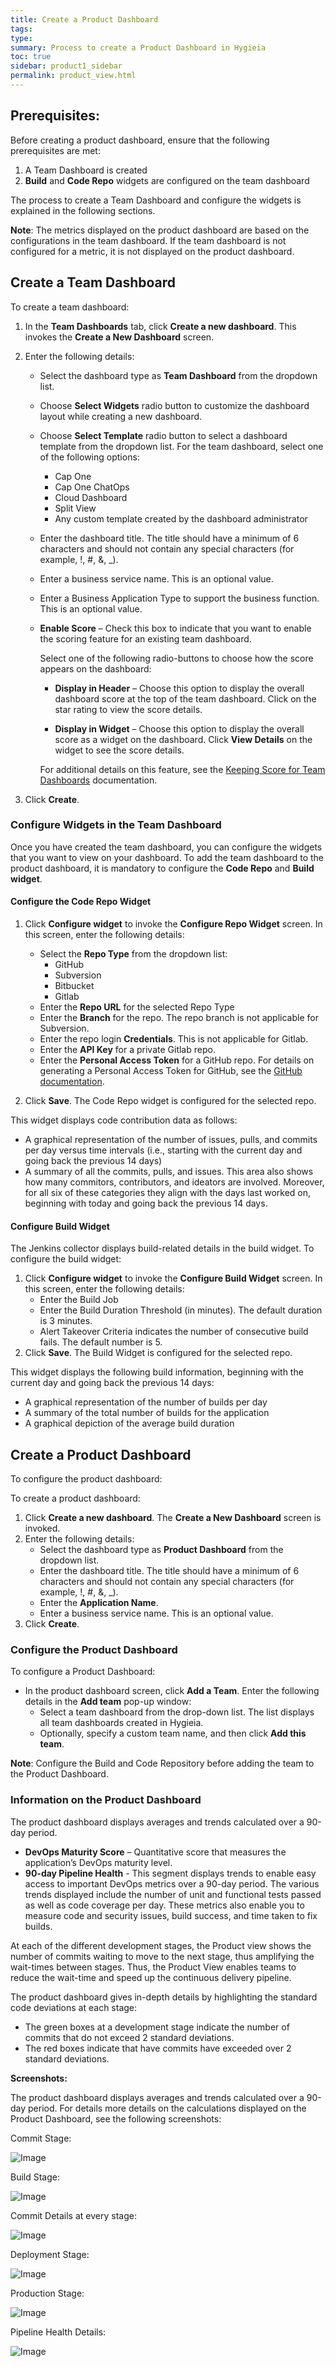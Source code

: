```yaml
---
title: Create a Product Dashboard
tags: 
type: 
summary: Process to create a Product Dashboard in Hygieia
toc: true
sidebar: product1_sidebar
permalink: product_view.html
---
```


## Prerequisites:

Before creating a product dashboard, ensure that the following prerequisites are met:

1. A Team Dashboard is created 
2. **Build** and **Code Repo** widgets are configured on the team dashboard

The process to create a Team Dashboard and configure the widgets is explained in the following sections.

**Note**: The metrics displayed on the product dashboard are based on the configurations in the team dashboard. If the team dashboard is not configured for a metric, it is not displayed on the product dashboard.

## Create a Team Dashboard

To create a team dashboard:

1. In the **Team Dashboards** tab, click **Create a new dashboard**. This invokes the **Create a New Dashboard** screen.
2. Enter the following details:
   - Select the dashboard type as **Team Dashboard** from the dropdown list.
   - Choose **Select Widgets** radio button to customize the dashboard layout while creating a new dashboard.
   - Choose **Select Template** radio button to select a dashboard template from the dropdown list. For the team dashboard, select one of the following options:
   
     - Cap One
	 - Cap One ChatOps
	 - Cloud Dashboard
	 - Split View
	 - Any custom template created by the dashboard administrator
	 
   - Enter the dashboard title. The title should have a minimum of 6 characters and should not contain any special characters (for example, !, #, &, _).
   - Enter a business service name. This is an optional value.
   - Enter a Business Application Type to support the business function. This is an optional value.
   - **Enable Score** – Check this box to indicate that you want to enable the scoring feature for an existing team dashboard. 
     
	 Select one of the following radio-buttons to choose how the score appears on the dashboard:

     - **Display in Header** – Choose this option to display the overall dashboard score at the top of the team dashboard. Click on the star rating to view the score details.

     - **Display in Widget** – Choose this option to display the overall score as a widget on the dashboard. Click **View Details** on the widget to see the score details. 
	 
	 For additional details on this feature, see the [Keeping Score for Team Dashboards](keeping_score.md) documentation.
	 
3. Click **Create**.

### Configure Widgets in the Team Dashboard 

Once you have created the team dashboard, you can configure the widgets that you want to view on your dashboard. To add the team dashboard to the product dashboard, it is mandatory to configure the **Code Repo** and **Build widget**.

#### Configure the Code Repo Widget

1. Click **Configure widget** to invoke the **Configure Repo Widget** screen. In this screen, enter the following details:
   - Select the **Repo Type** from the dropdown list:
     - GitHub
	 - Subversion
	 - Bitbucket
	 - Gitlab
   - Enter the **Repo URL** for the selected Repo Type
   - Enter the **Branch** for the repo. The repo branch is not applicable for Subversion.
   - Enter the repo login **Credentials**. This is not applicable for Gitlab.
   - Enter the **API Key** for a private Gitlab repo. 
   - Enter the **Personal Access Token** for a GitHub repo. For details on generating a Personal Access Token for GitHub, see the [GitHub documentation](https://help.github.com/articles/creating-a-personal-access-token-for-the-command-line/).
   
2. Click **Save**. The Code Repo widget is configured for the selected repo.

This widget displays code contribution data as follows:

- A graphical representation of the number of issues, pulls, and commits per day versus time intervals (i.e., starting with the current day and going back the previous 14 days)
- A summary of all the commits, pulls, and issues. This area also shows how many commitors, contributors, and ideators are involved. Moreover, for all six of these categories they align with the days last worked on, beginning with today and going back the previous 14 days.

#### Configure Build Widget

The Jenkins collector displays build-related details in the build widget. To configure the build widget:

1. Click **Configure widget** to invoke the **Configure Build Widget** screen. In this screen, enter the following details:
   - Enter the Build Job 
   - Enter the Build Duration Threshold (in minutes). The default duration is 3 minutes.
   - Alert Takeover Criteria indicates the number of consecutive build fails. The default number is 5.
2. Click **Save**. The Build Widget is configured for the selected repo.

This widget displays the following build information, beginning with the current day and going back the previous 14 days:

- A graphical representation of the number of builds per day
- A summary of the total number of builds for the application
- A graphical depiction of the average build duration

## Create a Product Dashboard

To configure the product dashboard:

To create a product dashboard:

1. Click **Create a new dashboard**. The **Create a New Dashboard** screen is invoked.
2. Enter the following details:
   - Select the dashboard type as **Product Dashboard** from the dropdown list.
   - Enter the dashboard title. The title should have a minimum of 6 characters and should not contain any special characters (for example, !, #, &, _).
   - Enter the **Application Name**.
   - Enter a business service name. This is an optional value.
3. Click **Create**.

### Configure the Product Dashboard

To configure a Product Dashboard:

- In the product dashboard screen, click **Add a Team**. Enter the following details in the **Add team** pop-up window:
   - Select a team dashboard from the drop-down list. The list displays all team dashboards created in Hygieia.
   - Optionally, specify a custom team name, and then click **Add this team**.

**Note**: Configure the Build and Code Repository before adding the team to the Product Dashboard.

### Information on the Product Dashboard

The product dashboard displays averages and trends calculated over a 90-day period.

- **DevOps Maturity Score** – Quantitative score that measures the application’s DevOps maturity level.
- **90-day Pipeline Health** - This segment displays trends to enable easy access to important DevOps metrics over a 90-day period. The various trends displayed include the number of unit and functional tests passed as well as code coverage per day. These metrics also enable you to measure code and security issues, build success, and time taken to fix builds.

At each of the different development stages, the Product view shows the number of commits waiting to move to the next stage, thus amplifying the wait-times between stages. Thus, the Product View enables teams to reduce the wait-time and speed up the continuous delivery pipeline. 

The product dashboard gives in-depth details by highlighting the standard code deviations at each stage:
- The green boxes at a development stage indicate the number of commits that do not exceed 2 standard deviations.
- The red boxes indicate that have commits have exceeded over 2 standard deviations.

**Screenshots:**

The product dashboard displays averages and trends calculated over a 90-day period. For details more details on the calculations displayed on the Product Dashboard, see the following screenshots:

Commit Stage:

![Image](http://capitalone.github.io/Hygieia/media/images/h2-commit-stage.png)

Build Stage:

![Image](http://capitalone.github.io/Hygieia/media/images/h2-build-stage.png)

Commit Details at every stage:

![Image](http://capitalone.github.io/Hygieia/media/images/h2-commit-details-stage.png)

Deployment Stage:

![Image](http://capitalone.github.io/Hygieia/media/images/h2-deploy-stages.png)

Production Stage:

![Image](http://capitalone.github.io/Hygieia/media/images/h2-prod-stage.png)

Pipeline Health Details:

![Image](http://capitalone.github.io/Hygieia/media/images/h2-health-details.png)
